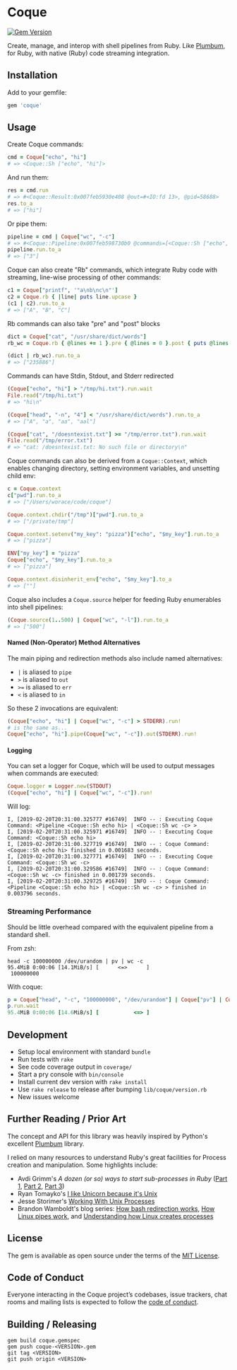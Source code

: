 # Coque

[![Gem Version](https://badge.fury.io/rb/coque.svg)](https://badge.fury.io/rb/coque)

Create, manage, and interop with shell pipelines from Ruby. Like [Plumbum](https://plumbum.readthedocs.io/en/latest/), for Ruby, with native (Ruby) code streaming integration.

## Installation

Add to your gemfile:

```ruby
gem 'coque'
```

## Usage

Create Coque commands:

```rb
cmd = Coque["echo", "hi"]
# => <Coque::Sh ["echo", "hi"]>
```

And run them:

```rb
res = cmd.run
# => #<Coque::Result:0x007feb5930e408 @out=#<IO:fd 13>, @pid=58688>
res.to_a
# => ["hi"]
```

Or pipe them:

```rb
pipeline = cmd | Coque["wc", "-c"]
# => #<Coque::Pipeline:0x007feb598730b0 @commands=[<Coque::Sh ["echo", "hi"]>, <Coque::Sh ["wc", "-c"]>]>
pipeline.run.to_a
# => ["3"]
```

Coque can also create "Rb" commands, which integrate Ruby code with streaming, line-wise processing of other commands:

```rb
c1 = Coque["printf", '"a\nb\nc\n"']
c2 = Coque.rb { |line| puts line.upcase }
(c1 | c2).run.to_a
# => ["A", "B", "C"]
```

Rb commands can also take "pre" and "post" blocks

```rb
dict = Coque["cat", "/usr/share/dict/words"]
rb_wc = Coque.rb { @lines += 1 }.pre { @lines = 0 }.post { puts @lines }

(dict | rb_wc).run.to_a
# => ["235886"]
```

Commands can have Stdin, Stdout, and Stderr redirected

```rb
(Coque["echo", "hi"] > "/tmp/hi.txt").run.wait
File.read("/tmp/hi.txt")
# => "hi\n"

(Coque["head", "-n", "4"] < "/usr/share/dict/words").run.to_a
# => ["A", "a", "aa", "aal"]

(Coque["cat", "/doesntexist.txt"] >= "/tmp/error.txt").run.wait
File.read("/tmp/error.txt")
# => "cat: /doesntexist.txt: No such file or directory\n"
```

Coque commands can also be derived from a `Coque::Context`, which enables changing directory, setting environment variables, and unsetting child env:

```rb
c = Coque.context
c["pwd"].run.to_a
# => ["/Users/worace/code/coque"]

Coque.context.chdir("/tmp")["pwd"].run.to_a
# => ["/private/tmp"]

Coque.context.setenv("my_key": "pizza")["echo", "$my_key"].run.to_a
# => ["pizza"]

ENV["my_key"] = "pizza"
Coque["echo", "$my_key"].run.to_a
# => ["pizza"]

Coque.context.disinherit_env["echo", "$my_key"].to_a
# => [""]
```

Coque also includes a `Coque.source` helper for feeding Ruby enumerables into shell pipelines:

```rb
(Coque.source(1..500) | Coque["wc", "-l"]).run.to_a
# => ["500"]
```

#### Named (Non-Operator) Method Alternatives

The main piping and redirection methods also include named alternatives:

* `|` is aliased to `pipe`
* `>` is aliased to `out`
* `>=` is aliased to `err`
* `<` is aliased to `in`

So these 2 invocations are equivalent:

```rb
(Coque["echo", "hi"] | Coque["wc", "-c"] > STDERR).run!
# is the same as...
Coque["echo", "hi"].pipe(Coque["wc", "-c"]).out(STDERR).run!
```

#### Logging

You can set a logger for Coque, which will be used to output messages when commands are executed:

```rb
Coque.logger = Logger.new(STDOUT)
(Coque["echo", "hi"] | Coque["wc", "-c"]).run!
```

Will log:

```
I, [2019-02-20T20:31:00.325777 #16749]  INFO -- : Executing Coque Command: <Pipeline <Coque::Sh echo hi> | <Coque::Sh wc -c> >
I, [2019-02-20T20:31:00.325971 #16749]  INFO -- : Executing Coque Command: <Coque::Sh echo hi>
I, [2019-02-20T20:31:00.327719 #16749]  INFO -- : Coque Command: <Coque::Sh echo hi> finished in 0.001683 seconds.
I, [2019-02-20T20:31:00.327771 #16749]  INFO -- : Executing Coque Command: <Coque::Sh wc -c>
I, [2019-02-20T20:31:00.329586 #16749]  INFO -- : Coque Command: <Coque::Sh wc -c> finished in 0.001739 seconds.
I, [2019-02-20T20:31:00.329725 #16749]  INFO -- : Coque Command: <Pipeline <Coque::Sh echo hi> | <Coque::Sh wc -c> > finished in 0.003796 seconds.
```

### Streaming Performance

Should be little overhead compared with the equivalent pipeline from a standard shell.

From zsh:

```
head -c 100000000 /dev/urandom | pv | wc -c
95.4MiB 0:00:06 [14.1MiB/s] [      <=>      ]
 100000000
```

With coque:

```rb
p = Coque["head", "-c", "100000000", "/dev/urandom"] | Coque["pv"] | Coque["wc", "-c"]
p.run.wait
95.4MiB 0:00:06 [14.6MiB/s] [           <=> ]
```

## Development

* Setup local environment with standard `bundle`
* Run tests with `rake`
* See code coverage output in `coverage/`
* Start a pry console with `bin/console`
* Install current dev version with `rake install`
* Use `rake release` to release after bumping `lib/coque/version.rb`
* New issues welcome

## Further Reading / Prior Art

The concept and API for this library was heavily inspired by Python's excellent [Plumbum](https://plumbum.readthedocs.io/en/latest/) library.

I relied on many resources to understand Ruby's great facilities for Process creation and manipulation. Some highlights include:

* Avdi Grimm's _A dozen (or so) ways to start sub-processes in Ruby_ ([Part 1](https://devver.wordpress.com/2009/06/30/a-dozen-or-so-ways-to-start-sub-processes-in-ruby-part-1/), [Part 2](https://devver.wordpress.com/2009/07/13/a-dozen-or-so-ways-to-start-sub-processes-in-ruby-part-2/), [Part 3](https://devver.wordpress.com/2009/10/12/ruby-subprocesses-part_3/))
* Ryan Tomayko's [I like Unicorn because it's Unix](https://tomayko.com/blog/2009/unicorn-is-unix)
* Jesse Storimer's [Working With Unix Processes](https://www.jstorimer.com/products/working-with-unix-processes)
* Brandon Wamboldt's blog series: [How bash redirection works](https://brandonwamboldt.ca/how-bash-redirection-works-under-the-hood-1512/), [How Linux pipes work](https://brandonwamboldt.ca/how-linux-pipes-work-under-the-hood-1518/), and [Understanding how Linux creates processes](https://brandonwamboldt.ca/how-linux-creates-processes-1528/)

## License

The gem is available as open source under the terms of the [MIT License](https://opensource.org/licenses/MIT).

## Code of Conduct

Everyone interacting in the Coque project’s codebases, issue trackers, chat rooms and mailing lists is expected to follow the [code of conduct](https://github.com/[worace]/coque/blob/master/CODE_OF_CONDUCT.md).

## Building / Releasing

```
gem build coque.gemspec
gem push coque-<VERSION>.gem
git tag <VERSION>
git push origin <VERSION>
```
